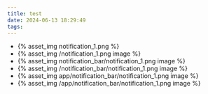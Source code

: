 ```yaml
---
title: test
date: 2024-06-13 18:29:49
tags:
---
```


- {% asset_img notification_1.png %}
- {% asset_img /notification_1.png image %}
- {% asset_img notification_bar/notification_1.png image %}
- {% asset_img /notification_bar/notification_1.png image %}
- {% asset_img app/notification_bar/notification_1.png image %}
- {% asset_img /app/notification_bar/notification_1.png image %}
